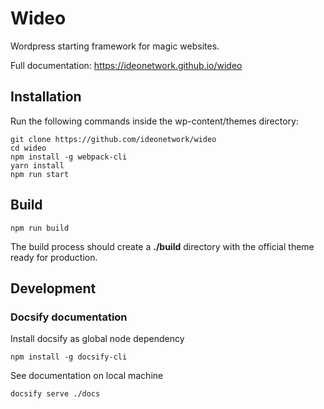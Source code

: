 # Wideo

Wordpress starting framework for magic websites.

Full documentation: <a href="https://ideonetwork.github.io/wideo">https://ideonetwork.github.io/wideo</a>

## Installation

Run the following commands inside the wp-content/themes directory:

```shell
git clone https://github.com/ideonetwork/wideo
cd wideo
npm install -g webpack-cli
yarn install
npm run start
```

## Build

```shell
npm run build
```

The build process should create a **./build** directory with the official theme ready for production.

## Development

### Docsify documentation

Install docsify as global node dependency

```shell
npm install -g docsify-cli
```

See documentation on local machine

```shell
docsify serve ./docs
```
